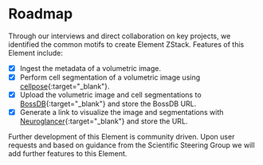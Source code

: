 # Roadmap

Through our interviews and direct collaboration on key projects, we identified the common motifs to create Element ZStack.  Features of this Element include:

- [x] Ingest the metadata of a volumetric image.
- [x] Perform cell segmentation of a volumetric image using [cellpose](https://github.com/mouseland/cellpose){:target="_blank"}.
- [x] Upload the volumetric image and cell segmentations to [BossDB](https://bossdb.org/){:target="_blank"} and store the BossDB URL.
- [x] Generate a link to visualize the image and segmentations with [Neuroglancer](https://github.com/google/neuroglancer){:target="_blank"} and store the URL.

Further development of this Element is community driven.  Upon user requests and based 
on guidance from the Scientific Steering Group we will add further features to this 
Element.
